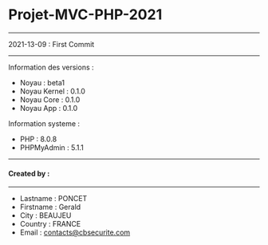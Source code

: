﻿# Projet-MVC-PHP-2021
 
 <hr>
 2021-13-09 : First Commit
 <hr>

 Information des versions : 
 - Noyau : beta1
 - Noyau Kernel : 0.1.0
 - Noyau Core : 0.1.0
 - Noyau App : 0.1.0

 Information systeme :
 - PHP : 8.0.8
 - PHPMyAdmin : 5.1.1

 <hr>
 <h4>Created by :</h4>  
 <hr>

 - Lastname : PONCET
 - Firstname : Gerald
 - City : BEAUJEU
 - Country : FRANCE
 - Email : contacts@cbsecurite.com
